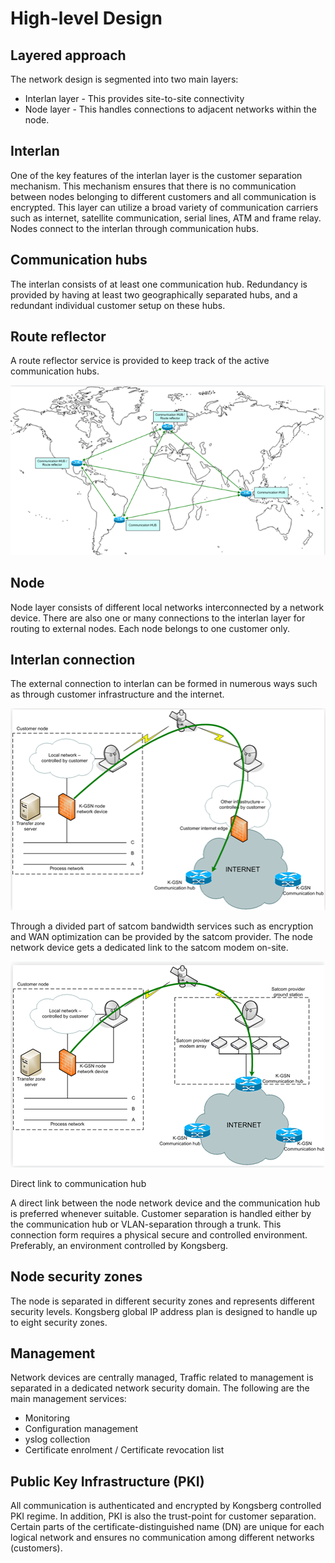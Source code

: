
# High-level Design

## Layered approach
The network design is segmented into two main layers:
- Interlan layer - This provides site-to-site connectivity
- Node layer - This handles connections to adjacent networks within the node.


## Interlan

One of the key features of the interlan layer is the customer separation mechanism. This mechanism ensures that there is no communication between nodes belonging to different customers and all communication is encrypted. This layer can utilize a broad variety of communication carriers such as internet, satellite communication, serial lines, ATM and frame relay. Nodes connect to the interlan through communication hubs.


## Communication hubs

The interlan consists of at least one communication hub. Redundancy is provided by having at least two geographically separated hubs, and a redundant individual customer setup on these hubs.

## Route reflector
A route reflector service is provided to keep track of the active communication hubs.

![](.%20Images/Route%20Reflector.png)

## Node

Node layer consists of different local networks interconnected by a network device. There are also one or many connections to the interlan layer for routing to external nodes. Each node belongs to one customer only.

## Interlan connection

The external connection to interlan can be formed in numerous ways such as through customer infrastructure and the internet.

![](.%20Images/Interlan%20Connection.png)

Through a divided part of satcom bandwidth services such as encryption and WAN optimization can be provided by the satcom provider. The node network device gets a dedicated link to the satcom modem on-site.

![](.%20Images/customer%20node.png)

Direct link to communication hub

A direct link between the node network device and the communication hub is preferred whenever suitable. Customer separation is handled either by the communication hub or VLAN-separation through a trunk. This connection form requires a physical secure and controlled environment. Preferably, an environment controlled by Kongsberg.

## Node security zones

The node is separated in different security zones and represents different security levels. Kongsberg global IP address plan is designed to handle up to eight security zones.

## Management

Network devices are centrally managed, Traffic related to management is separated in a dedicated network security domain. The following are the main management services:

* Monitoring
* Configuration management
* yslog collection
* Certificate enrolment / Certificate revocation list

## Public Key Infrastructure (PKI)

All communication is authenticated and encrypted by Kongsberg controlled PKI regime. In addition, PKI is also the trust-point for customer separation. Certain parts of the certificate-distinguished name (DN) are unique for each logical network and ensures no communication among different networks (customers).
